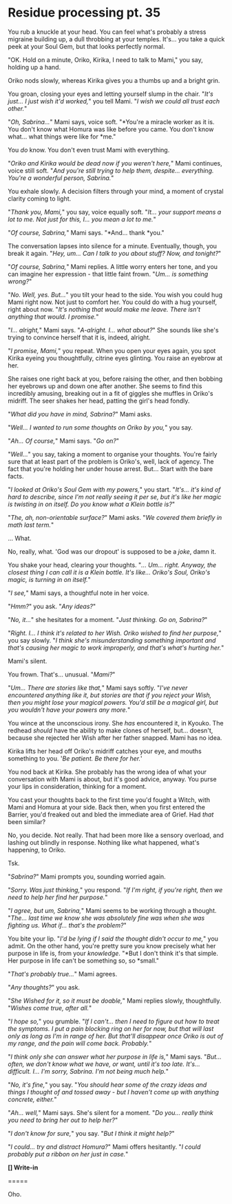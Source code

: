 # Residue processing pt. 35

You rub a knuckle at your head. You can feel what's probably a stress migraine building up, a dull throbbing at your temples. It's... you take a quick peek at your Soul Gem, but that looks perfectly normal.

"OK. Hold on a minute, Oriko, Kirika, I need to talk to Mami," you say, holding up a hand.

Oriko nods slowly, whereas Kirika gives you a thumbs up and a bright grin.

You groan, closing your eyes and letting yourself slump in the chair. "*It's just... I just wish it'd worked,*" you tell Mami. "*I wish we could all trust each other.*"

"*Oh, Sabrina...*" Mami says, voice soft. "\*You're a miracle worker as it is. You don't know what Homura was like before you came. You don't know what... what things were like for \*me."

You *do* know. You don't even trust Mami with everything.

"*Oriko and Kirika would be dead now if you weren't here,*" Mami continues, voice still soft. "*And you're still trying to help them, despite... everything. You're a wonderful person, Sabrina.*"

You exhale slowly. A decision filters through your mind, a moment of crystal clarity coming to light.

"*Thank you, Mami,*" you say, voice equally soft. "*It... your support means a lot to me. Not just for this, I... you mean a lot to me.*"

"*Of course, Sabrina,*" Mami says. "\*And... thank \*you."

The conversation lapses into silence for a minute. Eventually, though, you break it again. "*Hey, um... Can I talk to you about stuff? Now, and tonight?*"

"*Of course, Sabrina,*" Mami replies. A little worry enters her tone, and you can imagine her expression - that little faint frown. "*Um... is something wrong?*"

"*No. Well, yes. But...*" you tilt your head to the side. You wish you could hug Mami right now. Not just to comfort her. You could do with a hug yourself, right about now. "*It's nothing that would make me leave. There isn't anything that would. I promise.*"

"*I... alright,*" Mami says. "*A-alright. I... what about?*" She sounds like she's trying to convince herself that it is, indeed, alright.

"*I *promise*, Mami,*" you repeat. When you open your eyes again, you spot Kirika eyeing you thoughtfully, citrine eyes glinting. You raise an eyebrow at her.

She raises one right back at you, before raising the other, and then bobbing her eyebrows up and down one after another. She seems to find this incredibly amusing, breaking out in a fit of giggles she muffles in Oriko's midriff. The seer shakes her head, patting the girl's head fondly.

"*What did you have in mind, Sabrina?*" Mami asks.

"*Well... I wanted to run some thoughts on Oriko by you,*" you say.

"*Ah... Of course,*" Mami says. "*Go on?*"

"*Well...*" you say, taking a moment to organise your thoughts. You're fairly sure that at least part of the problem is Oriko's, well, lack of agency. The fact that you're holding her under house arrest. But... Start with the bare facts.

"*I looked at Oriko's Soul Gem with my powers,*" you start. "*It's... it's kind of hard to describe, since I'm not really *seeing* it per se, but it's like her magic is twisting in on itself. Do you know what a Klein bottle is?*"

"*The, ah, non-orientable surface?*" Mami asks. "*We covered them briefly in math last term.*"

... What.

No, really, what. 'God was our dropout' is supposed to be a *joke*, damn it.

You shake your head, clearing your thoughts. "*... Um... right. Anyway, the closest thing I can call it is a Klein bottle. It's like... Oriko's Soul, Oriko's magic, is turning in on itself.*"

"*I see,*" Mami says, a thoughtful note in her voice.

"*Hmm?*" you ask. "*Any ideas?*"

"*No, it...*" she hesitates for a moment. "*Just thinking. Go on, Sabrina?*"

"*Right. I... I think it's related to her Wish. Oriko wished to find her purpose,*" you say slowly. "*I think she's misunderstanding something important and that's causing her magic to work improperly, and that's what's hurting her.*"

Mami's silent.

You frown. That's... unusual. "*Mami?*"

"*Um... There are stories like that,*" Mami says softly. "*I've never encountered anything like it, but stories are that if you reject your Wish, then you might lose your magical powers. You'd still be a magical girl, but you wouldn't have your powers any more.*"

You wince at the unconscious irony. She *has* encountered it, in Kyouko. The redhead *should* have the ability to make clones of herself, but... doesn't, because she rejected her Wish after her father snapped. Mami has no idea.

Kirika lifts her head off Oriko's midriff catches your eye, and mouths something to you. '*Be patient. Be there for her.*'

You nod back at Kirika. She probably has the wrong idea of what your conversation with Mami is about, but it's good advice, anyway. You purse your lips in consideration, thinking for a moment.

You cast your thoughts back to the first time you'd fought a Witch, with Mami and Homura at your side. Back then, when you first entered the Barrier, you'd freaked out and bled the immediate area of Grief. Had *that* been similar?

No, you decide. Not really. That had been more like a sensory overload, and lashing out blindly in response. Nothing like what happened, what's happen*ing*, to Oriko.

Tsk.

"*Sabrina?*" Mami prompts you, sounding worried again.

"*Sorry. Was just thinking,*" you respond. "*If I'm right, if *you're* right, then we need to help her find her purpose.*"

"*I agree, but um, Sabrina,*" Mami seems to be working through a thought. "*The... last time we know she was absolutely fine was when she was fighting us. What if... that's the problem?*"

You bite your lip. "*I'd be lying if I said the thought didn't occur to me,*" you admit. On the other hand, you're pretty sure you know precisely what her purpose in life is, from your *knowledge*. "\*But I don't think it's that simple. Her purpose in life can't be something so, so \*small."

"*That's probably true...*" Mami agrees.

"*Any thoughts?*" you ask.

"*She Wished for it, so it must be doable,*" Mami replies slowly, thoughtfully. "*Wishes come true, after all.*"

"*I hope so,*" you grumble. "*If I can't... then I need to figure out how to treat the symptoms. I put a pain blocking ring on her for now, but that will last only as long as I'm in range of her. But that'll disappear once Oriko is out of my range, and the pain will come back. Probably.*"

"*I think only she can answer what her purpose in life is,*" Mami says. "*But... often, we don't know what we have, or want, until it's too late. It's... difficult. I... I'm sorry, Sabrina. I'm not being much help.*"

"*No, it's fine,*" you say. "*You should hear some of the crazy ideas and things I thought of and tossed away - but I haven't come up with anything concrete, either.*"

"*Ah... well,*" Mami says. She's silent for a moment. "*Do you... really think you need to bring her out to help her?*"

"*I don't know for sure,*" you say. "*But I think it *might* help?*"

"*I could... try and distract Homura?*" Mami offers hesitantly. "*I could probably put a ribbon on her just in case.*"

**\[] Write-in**

\=====​

Oho.
